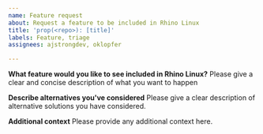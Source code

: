 ```yaml
---
name: Feature request
about: Request a feature to be included in Rhino Linux
title: 'prop(<repo>): [title]'
labels: Feature, triage
assignees: ajstrongdev, oklopfer

---
```


**What feature would you like to see included in Rhino Linux?**
Please give a clear and concise description of what you want to happen

**Describe alternatives you've considered**
Please give a clear description of alternative solutions you have considered.

**Additional context**
Please provide any additional context here.
